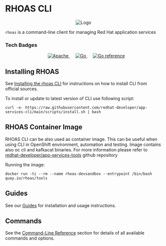 # RHOAS CLI
<p align="center">
  <img alt="Logo" src="https://user-images.githubusercontent.com/11743717/127519981-97c76ae4-f17b-4ac8-8b4d-365bfa4a6374.png">
</p>

`rhoas` is a command-line client for managing Red Hat application services

### Tech Badges
<p align="center"> 
  &emsp; 
  <a href="https://apache.org/licenses/" target="_blank"> 
   <img alt="Apache" src="https://img.shields.io/badge/license-Apache--2.0-blue.svg">
  </a>   
  &emsp;
  <a href="https://go.dev" target="_blank">
    <img alt="Go" src="https://img.shields.io/github/go-mod/go-version/gomods/athens.svg">
  </a>    
  &emsp;
  <a href="https://goreportcard.com" target="_blank">
    <img alt="Go reference" src="https://pkg.go.dev/badge/github.com/redhat-developer/app-services-cli?utm_source=godoc">
  </a> 
</p>

## Installing RHOAS

See [Installing the rhoas CLI](https://github.com/redhat-developer/app-services-guides/tree/main/docs/rhoas/rhoas-cli-installation#installing-the-rhoas-cli) 
for instructions on how to install CLI from official sources.

To install or update to latest version of CLI use following script:

```shell
curl -o- https://raw.githubusercontent.com/redhat-developer/app-services-cli/main/scripts/install.sh | bash 
```

## RHOAS Container Image

RHOAS CLI can be also used as container image. This can be useful when using CLI in OpenShift environment, automation and testing. Image contains also oc cli and kafkacat binaries. For more information please refer to [redhat-developer/app-services-tools](https://github.com/redhat-developer/app-services-tools) github repository

Running the image:

```shell
docker run -ti --rm --name rhoas-devsandbox --entrypoint /bin/bash quay.io/rhoas/tools
```

## Guides

See our [Guides](https://github.com/redhat-developer/app-services-guides/tree/main/docs/rhoas/rhoas-cli-installation) for installation and usage instructions.

## Commands

See the [Command-Line Reference](http://appservices.tech/commands/rhoas) section for details of all available commands and options.


